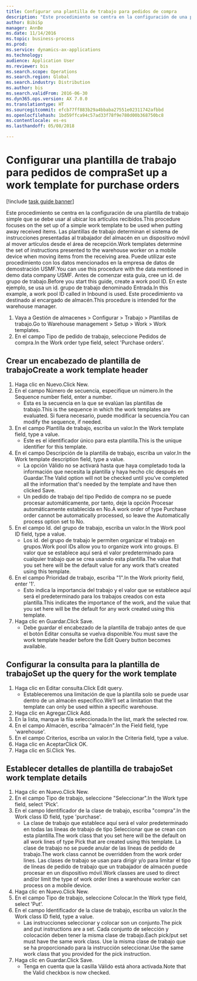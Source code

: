 ```yaml
--- 
title: Configurar una plantilla de trabajo para pedidos de compra
description: "Este procedimiento se centra en la configuración de una plantilla de trabajo simple que se debe usar al ubicar los artículos recibidos."
author: BibiSp
manager: AnnBe
ms.date: 11/14/2016
ms.topic: business-process
ms.prod: 
ms.service: dynamics-ax-applications
ms.technology: 
audience: Application User
ms.reviewer: bis
ms.search.scope: Operations
ms.search.region: Global
ms.search.industry: Distribution
ms.author: bis
ms.search.validFrom: 2016-06-30
ms.dyn365.ops.version: AX 7.0.0
ms.translationtype: HT
ms.sourcegitcommit: efcb77ff883b29a4bbaba27551e02311742afbbd
ms.openlocfilehash: 1bd59ffca94c57ad33f78f9e780d00b368750bc8
ms.contentlocale: es-es
ms.lasthandoff: 05/08/2018

---
```

# <a name="set-up-a-work-template-for-purchase-orders"></a><span data-ttu-id="f9a2a-103">Configurar una plantilla de trabajo para pedidos de compra</span><span class="sxs-lookup"><span data-stu-id="f9a2a-103">Set up a work template for purchase orders</span></span>

[!include [task guide banner](../../includes/task-guide-banner.md)]

<span data-ttu-id="f9a2a-104">Este procedimiento se centra en la configuración de una plantilla de trabajo simple que se debe usar al ubicar los artículos recibidos.</span><span class="sxs-lookup"><span data-stu-id="f9a2a-104">This procedure focuses on the set up of a simple work template to be used when putting away received items.</span></span> <span data-ttu-id="f9a2a-105">Las plantillas de trabajo determinan el sistema de instrucciones presentadas al trabajador del almacén en un dispositivo móvil al mover artículos desde el área de recepción.</span><span class="sxs-lookup"><span data-stu-id="f9a2a-105">Work templates determine the set of instructions presented to the warehouse worker on a mobile device when moving items from the receiving area.</span></span> <span data-ttu-id="f9a2a-106">Puede utilizar este procedimiento con los datos mencionados en la empresa de datos de demostración USMF.</span><span class="sxs-lookup"><span data-stu-id="f9a2a-106">You can use this procedure with the data mentioned in demo data company USMF.</span></span> <span data-ttu-id="f9a2a-107">Antes de comenzar esta guía, cree un id. de grupo de trabajo.</span><span class="sxs-lookup"><span data-stu-id="f9a2a-107">Before you start this guide, create a work pool ID.</span></span> <span data-ttu-id="f9a2a-108">En este ejemplo, se usa un id. grupo de trabajo denominado Entrada.</span><span class="sxs-lookup"><span data-stu-id="f9a2a-108">In this example, a work pool ID called in Inbound is used.</span></span> <span data-ttu-id="f9a2a-109">Este procedimiento va destinado al encargado de almacén.</span><span class="sxs-lookup"><span data-stu-id="f9a2a-109">This procedure is intended for the warehouse manager.</span></span>

1. <span data-ttu-id="f9a2a-110">Vaya a Gestión de almacenes > Configurar > Trabajo > Plantillas de trabajo.</span><span class="sxs-lookup"><span data-stu-id="f9a2a-110">Go to Warehouse management > Setup > Work > Work templates.</span></span>
2. <span data-ttu-id="f9a2a-111">En el campo Tipo de pedido de trabajo, seleccione Pedidos de compra.</span><span class="sxs-lookup"><span data-stu-id="f9a2a-111">In the Work order type field, select 'Purchase orders'.</span></span>

## <a name="create-a-work-template-header"></a><span data-ttu-id="f9a2a-112">Crear un encabezado de plantilla de trabajo</span><span class="sxs-lookup"><span data-stu-id="f9a2a-112">Create a work template header</span></span>
1. <span data-ttu-id="f9a2a-113">Haga clic en Nuevo.</span><span class="sxs-lookup"><span data-stu-id="f9a2a-113">Click New.</span></span>
2. <span data-ttu-id="f9a2a-114">En el campo Número de secuencia, especifique un número.</span><span class="sxs-lookup"><span data-stu-id="f9a2a-114">In the Sequence number field, enter a number.</span></span>
    * <span data-ttu-id="f9a2a-115">Esta es la secuencia en la que se evalúan las plantillas de trabajo.</span><span class="sxs-lookup"><span data-stu-id="f9a2a-115">This is the sequence in which the work templates are evaluated.</span></span> <span data-ttu-id="f9a2a-116">Si fuera necesario, puede modificar la secuencia.</span><span class="sxs-lookup"><span data-stu-id="f9a2a-116">You can modify the sequence, if needed.</span></span>  
3. <span data-ttu-id="f9a2a-117">En el campo Plantilla de trabajo, escriba un valor.</span><span class="sxs-lookup"><span data-stu-id="f9a2a-117">In the Work template field, type a value.</span></span>
    * <span data-ttu-id="f9a2a-118">Este es el identificador único para esta plantilla.</span><span class="sxs-lookup"><span data-stu-id="f9a2a-118">This is the unique identifier for this template.</span></span>  
4. <span data-ttu-id="f9a2a-119">En el campo Descripción de la plantilla de trabajo, escriba un valor.</span><span class="sxs-lookup"><span data-stu-id="f9a2a-119">In the Work template description field, type a value.</span></span>
    * <span data-ttu-id="f9a2a-120">La opción Válido no se activará hasta que haya completado toda la información que necesita la plantilla y haya hecho clic después en Guardar.</span><span class="sxs-lookup"><span data-stu-id="f9a2a-120">The Valid option will not be checked until you’ve completed all the information that's needed by the template and have then clicked Save.</span></span>  
    * <span data-ttu-id="f9a2a-121">Un pedido de trabajo del tipo Pedido de compra no se puede procesar automáticamente, por tanto, deje la opción Procesar automáticamente establecida en No.</span><span class="sxs-lookup"><span data-stu-id="f9a2a-121">A work order of type Purchase order cannot be automatically processed, so leave the  Automatically process option set to No.</span></span>  
5. <span data-ttu-id="f9a2a-122">En el campo Id. del grupo de trabajo, escriba un valor.</span><span class="sxs-lookup"><span data-stu-id="f9a2a-122">In the Work pool ID field, type a value.</span></span>
    * <span data-ttu-id="f9a2a-123">Los id. del grupo de trabajo le permiten organizar el trabajo en grupos.</span><span class="sxs-lookup"><span data-stu-id="f9a2a-123">Work pool IDs allow you to organize work into groups.</span></span> <span data-ttu-id="f9a2a-124">El valor que se establece aquí será el valor predeterminado para cualquier trabajo que se crea usando esta plantilla.</span><span class="sxs-lookup"><span data-stu-id="f9a2a-124">The value that you set here will be the default value for any work that’s created using this template.</span></span>  
6. <span data-ttu-id="f9a2a-125">En el campo Prioridad de trabajo, escriba "1".</span><span class="sxs-lookup"><span data-stu-id="f9a2a-125">In the Work priority field, enter '1'.</span></span>
    * <span data-ttu-id="f9a2a-126">Esto indica la importancia del trabajo y el valor que se establece aquí será el predeterminado para los trabajos creados con esta plantilla.</span><span class="sxs-lookup"><span data-stu-id="f9a2a-126">This indicates the importance of the work, and the value that you set here will be the default for any work created using this template.</span></span>  
7. <span data-ttu-id="f9a2a-127">Haga clic en Guardar.</span><span class="sxs-lookup"><span data-stu-id="f9a2a-127">Click Save.</span></span>
    * <span data-ttu-id="f9a2a-128">Debe guardar el encabezado de la plantilla de trabajo antes de que el botón Editar consulta se vuelva disponible.</span><span class="sxs-lookup"><span data-stu-id="f9a2a-128">You must save the work template header before the Edit Query button becomes available.</span></span>  

## <a name="set-up-the-query-for-the-work-template"></a><span data-ttu-id="f9a2a-129">Configurar la consulta para la plantilla de trabajo</span><span class="sxs-lookup"><span data-stu-id="f9a2a-129">Set up the query for the work template</span></span>
1. <span data-ttu-id="f9a2a-130">Haga clic en Editar consulta.</span><span class="sxs-lookup"><span data-stu-id="f9a2a-130">Click Edit query.</span></span>
    * <span data-ttu-id="f9a2a-131">Estableceremos una limitación de que la plantilla solo se puede usar dentro de un almacén específico.</span><span class="sxs-lookup"><span data-stu-id="f9a2a-131">We’ll set a limitation that the template can only be used within a specific warehouse.</span></span>  
2. <span data-ttu-id="f9a2a-132">Haga clic en Agregar.</span><span class="sxs-lookup"><span data-stu-id="f9a2a-132">Click Add.</span></span>
3. <span data-ttu-id="f9a2a-133">En la lista, marque la fila seleccionada.</span><span class="sxs-lookup"><span data-stu-id="f9a2a-133">In the list, mark the selected row.</span></span>
4. <span data-ttu-id="f9a2a-134">En el campo Almacén, escriba "almacén".</span><span class="sxs-lookup"><span data-stu-id="f9a2a-134">In the Field field, type 'warehouse'.</span></span>
5. <span data-ttu-id="f9a2a-135">En el campo Criterios, escriba un valor.</span><span class="sxs-lookup"><span data-stu-id="f9a2a-135">In the Criteria field, type a value.</span></span>
6. <span data-ttu-id="f9a2a-136">Haga clic en Aceptar</span><span class="sxs-lookup"><span data-stu-id="f9a2a-136">Click OK.</span></span>
7. <span data-ttu-id="f9a2a-137">Haga clic en Sí.</span><span class="sxs-lookup"><span data-stu-id="f9a2a-137">Click Yes.</span></span>

## <a name="set-work-template-details"></a><span data-ttu-id="f9a2a-138">Establecer detalles de plantilla de trabajo</span><span class="sxs-lookup"><span data-stu-id="f9a2a-138">Set work template details</span></span>
1. <span data-ttu-id="f9a2a-139">Haga clic en Nuevo.</span><span class="sxs-lookup"><span data-stu-id="f9a2a-139">Click New.</span></span>
2. <span data-ttu-id="f9a2a-140">En el campo Tipo de trabajo, seleccione "Seleccionar".</span><span class="sxs-lookup"><span data-stu-id="f9a2a-140">In the Work type field, select 'Pick'.</span></span>
3. <span data-ttu-id="f9a2a-141">En el campo Identificador de la clase de trabajo, escriba "compra".</span><span class="sxs-lookup"><span data-stu-id="f9a2a-141">In the Work class ID field, type 'purchase'.</span></span>
    * <span data-ttu-id="f9a2a-142">La clase de trabajo que establece aquí será el valor predeterminado en todas las líneas de trabajo de tipo Seleccionar que se crean con esta plantilla.</span><span class="sxs-lookup"><span data-stu-id="f9a2a-142">The work class that you set here will be the default on all work lines of type Pick that are created using this template.</span></span> <span data-ttu-id="f9a2a-143">La clase de trabajo no se puede anular de las líneas de pedido de trabajo.</span><span class="sxs-lookup"><span data-stu-id="f9a2a-143">The work class cannot be overridden from the work order lines.</span></span> <span data-ttu-id="f9a2a-144">Las clases de trabajo se usan para dirigir y/o para limitar el tipo de líneas de pedido de trabajo que un trabajador de almacén puede procesar en un dispositivo móvil.</span><span class="sxs-lookup"><span data-stu-id="f9a2a-144">Work classes are used to direct and/or limit the type of work order lines a warehouse worker can process on a mobile device.</span></span>  
4. <span data-ttu-id="f9a2a-145">Haga clic en Nuevo.</span><span class="sxs-lookup"><span data-stu-id="f9a2a-145">Click New.</span></span>
5. <span data-ttu-id="f9a2a-146">En el campo Tipo de trabajo, seleccione Colocar.</span><span class="sxs-lookup"><span data-stu-id="f9a2a-146">In the Work type field, select 'Put'.</span></span>
6. <span data-ttu-id="f9a2a-147">En el campo Identificador de la clase de trabajo, escriba un valor.</span><span class="sxs-lookup"><span data-stu-id="f9a2a-147">In the Work class ID field, type a value.</span></span>
    * <span data-ttu-id="f9a2a-148">Las instrucciones seleccionar y colocar son un conjunto.</span><span class="sxs-lookup"><span data-stu-id="f9a2a-148">The pick and put instructions are a set.</span></span> <span data-ttu-id="f9a2a-149">Cada conjunto de selección y colocación deben tener la misma clase de trabajo.</span><span class="sxs-lookup"><span data-stu-id="f9a2a-149">Each pick/put set must have the same work class.</span></span> <span data-ttu-id="f9a2a-150">Use la misma clase de trabajo que se ha proporcionado para la instrucción seleccionar.</span><span class="sxs-lookup"><span data-stu-id="f9a2a-150">Use the same work class that you provided for the pick instruction.</span></span>  
7. <span data-ttu-id="f9a2a-151">Haga clic en Guardar.</span><span class="sxs-lookup"><span data-stu-id="f9a2a-151">Click Save.</span></span>
    * <span data-ttu-id="f9a2a-152">Tenga en cuenta que la casilla Válido está ahora activada.</span><span class="sxs-lookup"><span data-stu-id="f9a2a-152">Note that the Valid checkbox is now checked.</span></span>  


